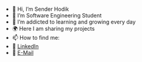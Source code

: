 ### 

- 👋 Hi, I’m Sender Hodik
- 👀 I’m Software Engineering Student
- 🌱 I’m addicted to learning and growing every day
- :earth_africa: Here I am sharing my projects 
- 📫 How to find me:
-  :office: [LinkedIn](https://www.linkedin.com/in/senderhodik/)
-  :e-mail: [E-Mail](senderh55@gmail.com)

<!---
senderh55/senderh55 is a ✨ special ✨ repository because its `README.md` (this file) appears on your GitHub profile.
You can click the Preview link to take a look at your changes.
--->
